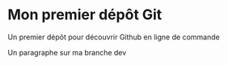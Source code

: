 <h1>Mon premier dépôt Git</h1>
<p>Un premier dépôt pour découvrir Github en ligne de commande</p>
<p>Un paragraphe sur ma branche dev</p>
